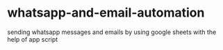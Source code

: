 # whatsapp-and-email-automation
sending whatsapp messages and emails by using google sheets with the help of app script 
